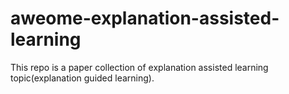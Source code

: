 # aweome-explanation-assisted-learning
This repo is a paper collection of explanation assisted learning topic(explanation guided learning). 
